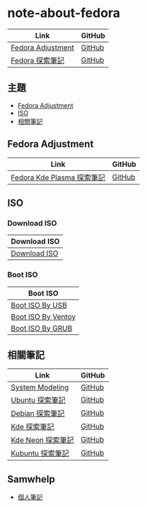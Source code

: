 

# note-about-fedora

| Link | GitHub |
| ---- | ------ |
| [Fedora Adjustment](https://samwhelp.github.io/fedora-adjustment/) | [GitHub](https://github.com/samwhelp/fedora-adjustment) |
| [Fedora 探索筆記](https://samwhelp.github.io/note-about-fedora/) | [GitHub](https://github.com/samwhelp/note-about-fedora) |


## 主題

* [Fedora Adjustment](#fedora-adjustment)
* [ISO](#iso)
* [相關筆記](#相關筆記)




## Fedora Adjustment

| Link | GitHub |
| ---- | ------ |
| [Fedora Kde Plasma 探索筆記](https://samwhelp.github.io/note-about-fedora-kde-plasma/) | [GitHub](https://github.com/samwhelp/note-about-fedora-kde-plasma) |




## ISO

### Download ISO

| Download ISO |
| --- |
| [Download ISO](https://samwhelp.github.io/note-about-fedora/read/core/iso/download-iso.html) |


### Boot ISO

| Boot ISO |
| --- |
| [Boot ISO By USB](https://samwhelp.github.io/note-about-fedora/read/core/iso/boot-iso/boot-iso-by-usb.html) |
| [Boot ISO By Ventoy](https://samwhelp.github.io/note-about-fedora/read/core/iso/boot-iso/boot-iso-by-ventoy.html) |
| [Boot ISO By GRUB](https://samwhelp.github.io/note-about-fedora/read/core/iso/boot-iso/boot-iso-by-grub.html) |




## 相關筆記

| Link | GitHub |
| ---- | ------ |
| [System Modeling](https://samwhelp.github.io/system-modeling/) | [GitHub](https://github.com/samwhelp/system-modeling) |
| [Ubuntu 探索筆記](https://samwhelp.github.io/note-about-ubuntu/) | [GitHub](https://github.com/samwhelp/note-about-ubuntu) |
| [Debian 探索筆記](https://samwhelp.github.io/note-about-debian/) | [GitHub](https://github.com/samwhelp/note-about-debian) |
| [Kde 探索筆記](https://samwhelp.github.io/note-about-kde/) | [GitHub](https://github.com/samwhelp/note-about-kde) |
| [Kde Neon 探索筆記](https://samwhelp.github.io/note-about-kde-neon/) | [GitHub](https://github.com/samwhelp/note-about-kde-neon) |
| [Kubuntu 探索筆記](https://samwhelp.github.io/note-about-kubuntu/) | [GitHub](https://github.com/samwhelp/note-about-kubuntu) |


## Samwhelp

* [個人筆記](https://samwhelp.github.io/book/)
